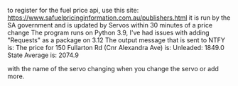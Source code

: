to register for the fuel price api, use this site: https://www.safuelpricinginformation.com.au/publishers.html it is run by the SA government and is updated by Servos within 30 minutes of a price change
The program runs on Python 3.9, I've had issues with adding "Requests" as a package on 3.12
The output message that is sent to NTFY is: 
The price for 150 Fullarton Rd (Cnr Alexandra Ave) is: 
Unleaded: 1849.0
State Average is: 2074.9

with the name of the servo changing when you change the servo or add more.
